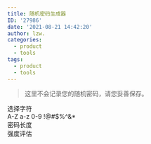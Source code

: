 ```yaml
---
title: 随机密码生成器
ID: '27986'
date: '2021-08-21 14:42:20'
author: lzw.
categories:
  - product
  - tools
tags:
  - product
  - tools
---
```


> 这里不会记录您的随机密码，请您妥善保存。

<div>
<el-row>
  <el-col :span="4">
    <div class="grid-content">选择字符</div>
  </el-col>
  <el-col :span="20">
    <div class="grid-content">
      <el-checkbox-group v-model="checkList">
        <el-checkbox label="1">A-Z</el-checkbox>
        <el-checkbox label="2">a-z</el-checkbox>
        <el-checkbox label="3">0-9</el-checkbox>
        <el-checkbox label="4">!@#$%^&*</el-checkbox>
      </el-checkbox-group>
    </div>
  </el-col>
</el-row>
<el-row>
  <el-col :span="4">
    <div class="grid-content">密码长度</div>
  </el-col>
  <el-col :span="20">
    <div class="grid-content">
      <el-slider v-model="sliderValue"></el-slider>
    </div>
  </el-col>
</el-row>
<el-row>
  <el-col :span="4">
    <div class="grid-content">强度评估</div>
  </el-col>
  <el-col :span="20">
    <div class="grid-content">
      <el-input v-model="pwdValue" placeholder="输入字符" @click="inputSelect" ref="pwdValue">
        <template #append>
          <el-rate
            v-model="scoreValue"
            disabled
            show-score
            text-color="#ff9900"
            score-template="{value}">
          </el-rate>
        </template>
      </el-input>
    </div>
    <el-alert v-if="scoreLabel"
              :closable="closable"
              :title="scoreLabel"
              type="success">
    </el-alert>
    <el-alert v-else
              :closable="closable"
              title="可以选择字符，生成随机密码"
              type="info">
    </el-alert>
  </el-col>
</el-row>
</div>

<script>
import zxcvbn from 'zxcvbn'

export default {
  data() {
    return {
      checkList: [],
      sliderValue: 16,
      scoreValue: 0,
      scoreLabel: '',
      pwdValue: '',
      closable: false
    }
  },
  watch: {
    checkList(newVal) {
      this.makePassWord()
    },
    sliderValue(newVal) {
      this.makePassWord()
    },
    pwdValue(newVal) {
      this.passwordStrength()
    }
  },
  methods: {
    inputSelect() {
      this.$refs.pwdValue.select()
    },
    makePassWord() {
      const lowerCase = 'abcdefghijklmnopqrstuvwxyz'
      const upCase = 'ABCDEFGHIJKLMNOPQRSTUVWXYZ'
      const number = '1234567890'
      const special = '!@#$%^&*'

      let randStr = ''
      if (this.checkList.includes('1')) randStr += lowerCase
      if (this.checkList.includes('2')) randStr += upCase
      if (this.checkList.includes('3')) randStr += number
      if (this.checkList.includes('4')) randStr += special

      let length = randStr.length
      let pwdStr = ''
      for (let i = 0; i < this.sliderValue && randStr; i++) {
        pwdStr += randStr[Math.floor(Math.random() * length)]
      }

      this.pwdValue = pwdStr
    },

    passwordStrength() {
      const scoreLabel = ['太容易猜到了吧', '很容易就猜到了', '可以不容易猜了', '安全比较难猜到', '很安全很难猜到']
      const pwdStr = this.pwdValue
      const {score, guesses} = this.checkPassWord(pwdStr)

      this.scoreValue = pwdStr ? score + 1 : 0
      this.scoreLabel = pwdStr ? `这个密码${scoreLabel[score]}，评估：一般破解${this.formatTime(guesses)}，超级爆破的话可能${this.formatTime(guesses / 10e9)}` : ''
    },

    checkPassWord(value) {
      try {
        // console.log(zxcvbn(value))
        return value ? zxcvbn(value) : 0
      } catch (err) {
        console.error(err)
      }

      // 0：太容易猜到了吧
      // 1：很容易就猜到了
      // 2：还是有点容易猜
      // 3：安全比较难猜到
      // 4：非常安全难猜到
      let score = 0 //最初级别
      if (/\d/.test(value)) {//如果用户输入的密码 包含了数字
        score = 1
      }
      if (/[a-z]/.test(value)) {//如果用户输入的密码 包含了小写的a到z
        score = 2
      }
      if (/[A-Z]/.test(value)) {//如果用户输入的密码 包含了大写的A到Z
        score = 3
      }
      if (/\W/.test(value)) {//如果是非数字 字母 下划线
        score = 4
      }
      return {score, guesses: 1}
    },

    formatTime(str) {
      const seconds = Math.abs(str)
      const arrN = ['上万', '上千', '几百', '几十', '几', '一']
      const arrR = ['估计要%年', '也要%个月', '需要%星期', '只要%天', '只要%小时', '就%分钟', '就%秒', '不到1秒'];
      const arrT = [31536000, 2592000, 604800, 86400, 3600, 60, 1];

      let time = '', index = arrT.length
      for (let i = 0; i < arrT.length; i++) {
        time = seconds / arrT[i]
        if (time >= 1) {
          time = Math.round(time)
          index = i
          break
        }
      }

      // 如果是年
      if (index === 0) {
        switch (true) {
          case time > 10000:
            time = arrN[0];
            break
          case time > 1000:
            time = arrN[1];
            break
          case time > 100:
            time = arrN[2];
            break
          case time > 10:
            time = arrN[3];
            break
          case time > 1:
            time = arrN[4];
            break
          default:
            time = arrN[5];
            break
        }
      }

      return arrR[index].replace('%', time)
    }
  }
}
</script>

<style lang="scss" scoped>
.el-row {
  border: 1px solid #ccc;
  padding: 10px;

  &:last-child {
    margin-bottom: 0;
  }
}

.el-col {
  border-radius: 4px;
}
</style>



 
 
 
 
 
